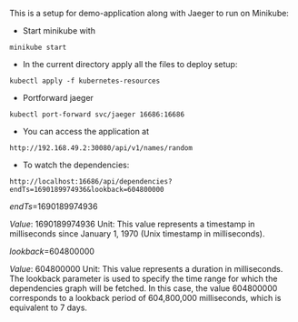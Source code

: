 This is a setup for demo-application along with Jaeger to run on Minikube:

- Start minikube with 

```
minikube start 
```

- In the current directory apply all the files to deploy setup:

```
kubectl apply -f kubernetes-resources    
```

- Portforward jaeger

```
kubectl port-forward svc/jaeger 16686:16686
```

- You can access the application at 

```
http://192.168.49.2:30080/api/v1/names/random
```

- To watch the dependencies:
```
http://localhost:16686/api/dependencies?endTs=1690189974936&lookback=604800000
```

*endTs*=1690189974936

*Value*: 1690189974936
Unit: This value represents a timestamp in milliseconds since January 1, 1970 (Unix timestamp in milliseconds).

*lookback*=604800000

*Value*: 604800000
Unit: This value represents a duration in milliseconds. The lookback parameter is used to specify the time range for which the dependencies graph will be fetched. In this case, the value 604800000 corresponds to a lookback period of 604,800,000 milliseconds, which is equivalent to 7 days.
